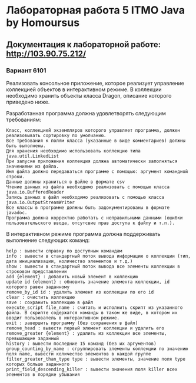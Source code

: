 # Лабораторная работа 5 ITMO Java by Homoursus

## Документация к лабораторной работе: http://103.90.75.212/ ##

### Вариант 6101 ###

Реализовать консольное приложение, которое реализует управление коллекцией объектов в интерактивном режиме. В коллекции необходимо хранить объекты класса Dragon, описание которого приведено ниже.

Разработанная программа должна удовлетворять следующим требованиям:

    Класс, коллекцией экземпляров которого управляет программа, должен реализовывать сортировку по умолчанию.
    Все требования к полям класса (указанные в виде комментариев) должны быть выполнены.
    Для хранения необходимо использовать коллекцию типа java.util.LinkedList
    При запуске приложения коллекция должна автоматически заполняться значениями из файла.
    Имя файла должно передаваться программе с помощью: аргумент командной строки.
    Данные должны храниться в файле в формате csv
    Чтение данных из файла необходимо реализовать с помощью класса java.io.BufferedReader
    Запись данных в файл необходимо реализовать с помощью класса java.io.OutputStreamWriter
    Все классы в программе должны быть задокументированы в формате javadoc.
    Программа должна корректно работать с неправильными данными (ошибки пользовательского ввода, отсутсвие прав доступа к файлу и т.п.).

В интерактивном режиме программа должна поддерживать выполнение следующих команд:

    help : вывести справку по доступным командам
    info : вывести в стандартный поток вывода информацию о коллекции (тип, дата инициализации, количество элементов и т.д.)
    show : вывести в стандартный поток вывода все элементы коллекции в строковом представлении
    add {element} : добавить новый элемент в коллекцию
    update id {element} : обновить значение элемента коллекции, id которого равен заданному
    remove_by_id id : удалить элемент из коллекции по его id
    clear : очистить коллекцию
    save : сохранить коллекцию в файл
    execute_script file_name : считать и исполнить скрипт из указанного файла. В скрипте содержатся команды в таком же виде, в котором их вводит пользователь в интерактивном режиме.
    exit : завершить программу (без сохранения в файл)
    remove_head : вывести первый элемент коллекции и удалить его
    remove_greater {element} : удалить из коллекции все элементы, превышающие заданный
    history : вывести последние 15 команд (без их аргументов)
    group_counting_by_name : сгруппировать элементы коллекции по значению поля name, вывести количество элементов в каждой группе
    filter_greater_than_type type : вывести элементы, значение поля type которых больше заданного
    print_field_descending_killer : вывести значения поля killer всех элементов в порядке убывания
